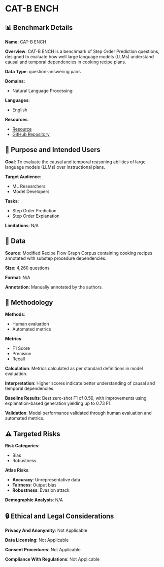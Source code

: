 # CAT-B ENCH

## 📊 Benchmark Details

**Name**: CAT-B ENCH

**Overview**: CAT-B ENCH is a benchmark of Step Order Prediction questions, designed to evaluate how well large language models (LLMs) understand causal and temporal dependencies in cooking recipe plans.

**Data Type**: question-answering pairs

**Domains**:
- Natural Language Processing

**Languages**:
- English

**Resources**:
- [Resource](https://huggingface.co/datasets/vanyacohen/CaT-Bench)
- [GitHub Repository](https://github.com/StonyBrookNLP/CaT-Bench)

## 🎯 Purpose and Intended Users

**Goal**: To evaluate the causal and temporal reasoning abilities of large language models (LLMs) over instructional plans.

**Target Audience**:
- ML Researchers
- Model Developers

**Tasks**:
- Step Order Prediction
- Step Order Explanation

**Limitations**: N/A

## 💾 Data

**Source**: Modified Recipe Flow Graph Corpus containing cooking recipes annotated with substep procedure dependencies.

**Size**: 4,260 questions

**Format**: N/A

**Annotation**: Manually annotated by the authors.

## 🔬 Methodology

**Methods**:
- Human evaluation
- Automated metrics

**Metrics**:
- F1 Score
- Precision
- Recall

**Calculation**: Metrics calculated as per standard definitions in model evaluation.

**Interpretation**: Higher scores indicate better understanding of causal and temporal dependencies.

**Baseline Results**: Best zero-shot F1 of 0.59, with improvements using explanation-based generation yielding up to 0.73 F1.

**Validation**: Model performance validated through human evaluation and automated metrics.

## ⚠️ Targeted Risks

**Risk Categories**:
- Bias
- Robustness

**Atlas Risks**:
- **Accuracy**: Unrepresentative data
- **Fairness**: Output bias
- **Robustness**: Evasion attack

**Demographic Analysis**: N/A

## 🔒 Ethical and Legal Considerations

**Privacy And Anonymity**: Not Applicable

**Data Licensing**: Not Applicable

**Consent Procedures**: Not Applicable

**Compliance With Regulations**: Not Applicable
